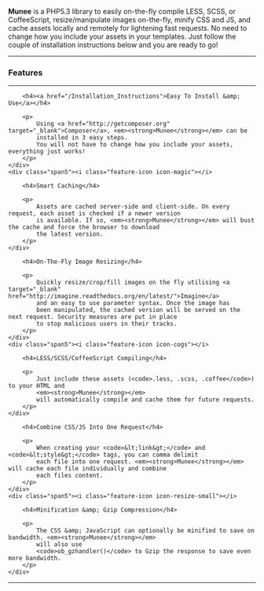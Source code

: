 <p class="lead">
    <strong>Munee</strong> is a PHP5.3 library to easily on-the-fly compile LESS, SCSS, or CoffeeScript,
    resize/manipulate images on-the-fly, minify CSS and JS, and cache assets locally and remotely for lightening fast
    requests. No need to change how you include your assets in your templates. Just follow the couple of installation
    instructions below and you are ready to go!
</p>

<hr/>
<h3>Features</h3>
<hr/>
<div class="row features">
    <div class="span5"><i class="feature-icon icon-flag"></i>

        <h4><a href="/Installation_Instructions">Easy To Install &amp; Use</a></h4>

        <p>
            Using <a href="http://getcomposer.org" target="_blank">Composer</a>, <em><strong>Munee</strong></em> can be
            installed in 3 easy steps.
            You will not have to change how you include your assets, everything just works!
        </p>
    </div>
    <div class="span5"><i class="feature-icon icon-magic"></i>

        <h4>Smart Caching</h4>

        <p>
            Assets are cached server-side and client-side. On every request, each asset is checked if a newer version
            is available. If so, <em><strong>Munee</strong></em> will bust the cache and force the browser to download
            the latest version.
        </p>
    </div>
</div>
<div class="row features">
    <div class="span5"><i class="feature-icon icon-resize-full"></i>

        <h4>On-The-Fly Image Resizing</h4>

        <p>
            Quickly resize/crop/fill images on the fly utilising <a target="_blank" href="http://imagine.readthedocs.org/en/latest/">Imagine</a>
            and an easy to use parameter syntax. Once the image has
            been manipulated, the cached version will be served on the next request. Security measures are put in place
            to stop malicious users in their tracks.
        </p>
    </div>
    <div class="span5"><i class="feature-icon icon-cogs"></i>

        <h4>LESS/SCSS/CoffeeScript Compiling</h4>

        <p>
            Just include these assets (<code>.less, .scss, .coffee</code>) to your HTML and
            <em><strong>Munee</strong></em>
            will automatically compile and cache them for future requests.
        </p>
    </div>
</div>
<div class="row features">
    <div class="span5"><i class="feature-icon icon-signin"></i>

        <h4>Combine CSS/JS Into One Request</h4>

        <p>
            When creating your <code>&lt;link&gt;</code> and <code>&lt;style&gt;</code> tags, you can comma delimit
            each file into one request. <em><strong>Munee</strong></em> will cache each file individually and combine
            each files content.
        </p>
    </div>
    <div class="span5"><i class="feature-icon icon-resize-small"></i>

        <h4>Minification &amp; Gzip Compression</h4>

        <p>
            The CSS &amp; JavaScript can optionally be minified to save on bandwidth. <em><strong>Munee</strong></em>
            will also use
            <code>ob_gzhandler()</code> to Gzip the response to save even more bandwidth.
        </p>
    </div>
</div>

<div class="clear"></div>
<hr/>